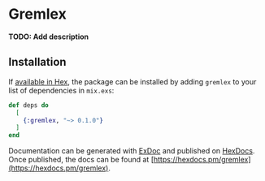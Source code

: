 # Gremlex

**TODO: Add description**

## Installation

If [available in Hex](https://hex.pm/docs/publish), the package can be installed
by adding `gremlex` to your list of dependencies in `mix.exs`:

```elixir
def deps do
  [
    {:gremlex, "~> 0.1.0"}
  ]
end
```

Documentation can be generated with [ExDoc](https://github.com/elixir-lang/ex_doc)
and published on [HexDocs](https://hexdocs.pm). Once published, the docs can
be found at [https://hexdocs.pm/gremlex](https://hexdocs.pm/gremlex).

